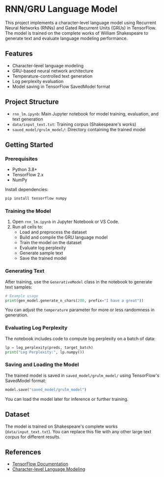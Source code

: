 # RNN/GRU Language Model

This project implements a character-level language model using Recurrent Neural Networks (RNNs) and Gated Recurrent Units (GRUs) in TensorFlow. The model is trained on the complete works of William Shakespeare to generate text and evaluate language modeling performance.

## Features

- Character-level language modeling
- GRU-based neural network architecture
- Temperature-controlled text generation
- Log perplexity evaluation
- Model saving in TensorFlow SavedModel format

## Project Structure

- `rnn_lm.ipynb`: Main Jupyter notebook for model training, evaluation, and text generation
- `data/input_text.txt`: Training corpus (Shakespeare's works)
- `saved_model/grulm_model/`: Directory containing the trained model

## Getting Started

### Prerequisites

- Python 3.8+
- TensorFlow 2.x
- NumPy

Install dependencies:

```bash
pip install tensorflow numpy
```

### Training the Model

1. Open `rnn_lm.ipynb` in Jupyter Notebook or VS Code.
2. Run all cells to:
   - Load and preprocess the dataset
   - Build and compile the GRU language model
   - Train the model on the dataset
   - Evaluate log perplexity
   - Generate sample text
   - Save the trained model

### Generating Text

After training, use the `GenerativeModel` class in the notebook to generate text samples:

```python
# Example usage
print(gen_model.generate_n_chars(200, prefix="I have a great"))
```

You can adjust the `temperature` parameter for more or less randomness in generation.

### Evaluating Log Perplexity

The notebook includes code to compute log perplexity on a batch of data:

```python
lp = log_perplexity(preds, target_batch)
print("Log Perplexity:", lp.numpy())
```

### Saving and Loading the Model

The trained model is saved in `saved_model/grulm_model/` using TensorFlow's SavedModel format:

```python
model.save("saved_model/grulm_model")
```

You can load the model later for inference or further training.

## Dataset

The model is trained on Shakespeare's complete works (`data/input_text.txt`). You can replace this file with any other large text corpus for different results.

## References

- [TensorFlow Documentation](https://www.tensorflow.org/)
- [Character-level Language Modeling](https://karpathy.github.io/2015/05/21/rnn-effectiveness/)
